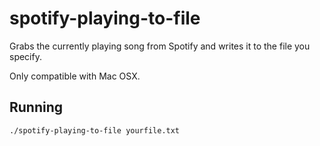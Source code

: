 # spotify-playing-to-file

Grabs the currently playing song from Spotify and writes it to the file you specify.

Only compatible with Mac OSX.

## Running
`./spotify-playing-to-file yourfile.txt`
